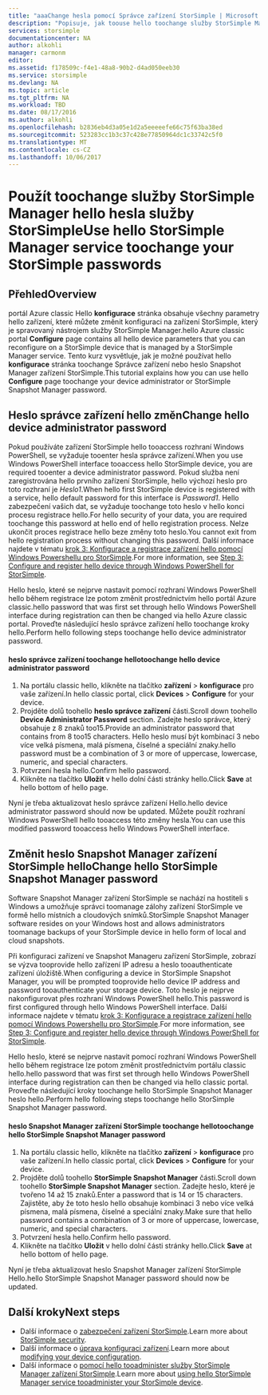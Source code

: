 ```yaml
---
title: "aaaChange hesla pomocí Správce zařízení StorSimple | Microsoft Docs"
description: "Popisuje, jak toouse hello toochange služby StorSimple Manager správce hesla služby StorSimple Snapshot Manager a zařízení."
services: storsimple
documentationcenter: NA
author: alkohli
manager: carmonm
editor: 
ms.assetid: f178509c-f4e1-48a8-90b2-d4ad050eeb30
ms.service: storsimple
ms.devlang: NA
ms.topic: article
ms.tgt_pltfrm: NA
ms.workload: TBD
ms.date: 08/17/2016
ms.author: alkohli
ms.openlocfilehash: b2836eb4d3a05e1d2a5eeeeefe66c75f63ba38ed
ms.sourcegitcommit: 523283cc1b3c37c428e77850964dc1c33742c5f0
ms.translationtype: MT
ms.contentlocale: cs-CZ
ms.lasthandoff: 10/06/2017
---
```

# <a name="use-hello-storsimple-manager-service-toochange-your-storsimple-passwords"></a><span data-ttu-id="59a95-103">Použít toochange služby StorSimple Manager hello hesla služby StorSimple</span><span class="sxs-lookup"><span data-stu-id="59a95-103">Use hello StorSimple Manager service toochange your StorSimple passwords</span></span>
## <a name="overview"></a><span data-ttu-id="59a95-104">Přehled</span><span class="sxs-lookup"><span data-stu-id="59a95-104">Overview</span></span>
<span data-ttu-id="59a95-105">portál Azure classic Hello **konfigurace** stránka obsahuje všechny parametry hello zařízení, které můžete změnit konfiguraci na zařízení StorSimple, který je spravovaný nástrojem služby StorSimple Manager.</span><span class="sxs-lookup"><span data-stu-id="59a95-105">hello Azure classic portal **Configure** page contains all hello device parameters that you can reconfigure on a StorSimple device that is managed by a StorSimple Manager service.</span></span> <span data-ttu-id="59a95-106">Tento kurz vysvětluje, jak je možné používat hello **konfigurace** stránka toochange Správce zařízení nebo heslo Snapshot Manager zařízení StorSimple.</span><span class="sxs-lookup"><span data-stu-id="59a95-106">This tutorial explains how you can use hello **Configure** page toochange your device administrator or StorSimple Snapshot Manager password.</span></span>

## <a name="change-hello-device-administrator-password"></a><span data-ttu-id="59a95-107">Heslo správce zařízení hello změn</span><span class="sxs-lookup"><span data-stu-id="59a95-107">Change hello device administrator password</span></span>
<span data-ttu-id="59a95-108">Pokud používáte zařízení StorSimple hello tooaccess rozhraní Windows PowerShell, se vyžaduje tooenter hesla správce zařízení.</span><span class="sxs-lookup"><span data-stu-id="59a95-108">When you use Windows PowerShell interface tooaccess hello StorSimple device, you are required tooenter a device administrator password.</span></span> <span data-ttu-id="59a95-109">Pokud služba není zaregistrována hello prvního zařízení StorSimple, hello výchozí heslo pro toto rozhraní je *Heslo1*.</span><span class="sxs-lookup"><span data-stu-id="59a95-109">When hello first StorSimple device is registered with a service, hello default password for this interface is *Password1*.</span></span> <span data-ttu-id="59a95-110">Hello zabezpečení vašich dat, se vyžaduje toochange toto heslo v hello konci procesu registrace hello.</span><span class="sxs-lookup"><span data-stu-id="59a95-110">For hello security of your data, you are required toochange this password at hello end of hello registration process.</span></span> <span data-ttu-id="59a95-111">Nelze ukončit proces registrace hello beze změny toto heslo.</span><span class="sxs-lookup"><span data-stu-id="59a95-111">You cannot exit from hello registration process without changing this password.</span></span> <span data-ttu-id="59a95-112">Další informace najdete v tématu [krok 3: Konfigurace a registrace zařízení hello pomocí Windows Powershellu pro StorSimple](storsimple-deployment-walkthrough-u2.md#step-3-configure-and-register-the-device-through-windows-powershell-for-storsimple).</span><span class="sxs-lookup"><span data-stu-id="59a95-112">For more information, see [Step 3: Configure and register hello device through Windows PowerShell for StorSimple](storsimple-deployment-walkthrough-u2.md#step-3-configure-and-register-the-device-through-windows-powershell-for-storsimple).</span></span>

<span data-ttu-id="59a95-113">Hello heslo, které se nejprve nastavit pomocí rozhraní Windows PowerShell hello během registrace lze potom změnit prostřednictvím hello portál Azure classic.</span><span class="sxs-lookup"><span data-stu-id="59a95-113">hello password that was first set through hello Windows PowerShell interface during registration can then be changed via hello Azure classic portal.</span></span> <span data-ttu-id="59a95-114">Proveďte následující heslo správce zařízení hello toochange kroky hello.</span><span class="sxs-lookup"><span data-stu-id="59a95-114">Perform hello following steps toochange hello device administrator password.</span></span>

#### <a name="toochange-hello-device-administrator-password"></a><span data-ttu-id="59a95-115">heslo správce zařízení toochange hello</span><span class="sxs-lookup"><span data-stu-id="59a95-115">toochange hello device administrator password</span></span>
1. <span data-ttu-id="59a95-116">Na portálu classic hello, klikněte na tlačítko **zařízení** > **konfigurace** pro vaše zařízení.</span><span class="sxs-lookup"><span data-stu-id="59a95-116">In hello classic portal, click **Devices** > **Configure** for your device.</span></span>
2. <span data-ttu-id="59a95-117">Projděte dolů toohello **heslo správce zařízení** části.</span><span class="sxs-lookup"><span data-stu-id="59a95-117">Scroll down toohello **Device Administrator Password** section.</span></span> <span data-ttu-id="59a95-118">Zadejte heslo správce, který obsahuje z 8 znaků too15.</span><span class="sxs-lookup"><span data-stu-id="59a95-118">Provide an administrator password that contains from 8 too15 characters.</span></span> <span data-ttu-id="59a95-119">Hello heslo musí být kombinací 3 nebo více velká písmena, malá písmena, číselné a speciální znaky.</span><span class="sxs-lookup"><span data-stu-id="59a95-119">hello password must be a combination of 3 or more of uppercase, lowercase, numeric, and special characters.</span></span>
3. <span data-ttu-id="59a95-120">Potvrzení hesla hello.</span><span class="sxs-lookup"><span data-stu-id="59a95-120">Confirm hello password.</span></span>
4. <span data-ttu-id="59a95-121">Klikněte na tlačítko **Uložit** v hello dolní části stránky hello.</span><span class="sxs-lookup"><span data-stu-id="59a95-121">Click **Save** at hello bottom of hello page.</span></span>

<span data-ttu-id="59a95-122">Nyní je třeba aktualizovat heslo správce zařízení Hello.</span><span class="sxs-lookup"><span data-stu-id="59a95-122">hello device administrator password should now be updated.</span></span> <span data-ttu-id="59a95-123">Můžete použít rozhraní Windows PowerShell hello tooaccess této změny hesla.</span><span class="sxs-lookup"><span data-stu-id="59a95-123">You can use this modified password tooaccess hello Windows PowerShell interface.</span></span>

## <a name="change-hello-storsimple-snapshot-manager-password"></a><span data-ttu-id="59a95-124">Změnit heslo Snapshot Manager zařízení StorSimple hello</span><span class="sxs-lookup"><span data-stu-id="59a95-124">Change hello StorSimple Snapshot Manager password</span></span>
<span data-ttu-id="59a95-125">Software Snapshot Manager zařízení StorSimple se nachází na hostiteli s Windows a umožňuje správci toomanage zálohy zařízení StorSimple ve formě hello místních a cloudových snímků.</span><span class="sxs-lookup"><span data-stu-id="59a95-125">StorSimple Snapshot Manager software resides on your Windows host and allows administrators toomanage backups of your StorSimple device in hello form of local and cloud snapshots.</span></span>

<span data-ttu-id="59a95-126">Při konfiguraci zařízení ve Snapshot Manageru zařízení StorSimple, zobrazí se výzva tooprovide hello zařízení IP adresu a heslo tooauthenticate zařízení úložiště.</span><span class="sxs-lookup"><span data-stu-id="59a95-126">When configuring a device in StorSimple Snapshot Manager, you will be prompted tooprovide hello device IP address and password tooauthenticate your storage device.</span></span> <span data-ttu-id="59a95-127">Toto heslo je nejprve nakonfigurovat přes rozhraní Windows PowerShell hello.</span><span class="sxs-lookup"><span data-stu-id="59a95-127">This password is first configured through hello Windows PowerShell interface.</span></span> <span data-ttu-id="59a95-128">Další informace najdete v tématu [krok 3: Konfigurace a registrace zařízení hello pomocí Windows Powershellu pro StorSimple](storsimple-deployment-walkthrough-u2.md#step-3-configure-and-register-the-device-through-windows-powershell-for-storsimple).</span><span class="sxs-lookup"><span data-stu-id="59a95-128">For more information, see [Step 3: Configure and register hello device through Windows PowerShell for StorSimple](storsimple-deployment-walkthrough-u2.md#step-3-configure-and-register-the-device-through-windows-powershell-for-storsimple).</span></span>

<span data-ttu-id="59a95-129">Hello heslo, které se nejprve nastavit pomocí rozhraní Windows PowerShell hello během registrace lze potom změnit prostřednictvím portálu classic hello.</span><span class="sxs-lookup"><span data-stu-id="59a95-129">hello password that was first set through hello Windows PowerShell interface during registration can then be changed via hello classic portal.</span></span> <span data-ttu-id="59a95-130">Proveďte následující kroky toochange hello StorSimple Snapshot Manager heslo hello.</span><span class="sxs-lookup"><span data-stu-id="59a95-130">Perform hello following steps toochange hello StorSimple Snapshot Manager password.</span></span>

#### <a name="toochange-hello-storsimple-snapshot-manager-password"></a><span data-ttu-id="59a95-131">heslo Snapshot Manager zařízení StorSimple toochange hello</span><span class="sxs-lookup"><span data-stu-id="59a95-131">toochange hello StorSimple Snapshot Manager password</span></span>
1. <span data-ttu-id="59a95-132">Na portálu classic hello, klikněte na tlačítko **zařízení** > **konfigurace** pro vaše zařízení.</span><span class="sxs-lookup"><span data-stu-id="59a95-132">In hello classic portal, click **Devices** > **Configure** for your device.</span></span>
2. <span data-ttu-id="59a95-133">Projděte dolů toohello **StorSimple Snapshot Manager** části.</span><span class="sxs-lookup"><span data-stu-id="59a95-133">Scroll down toohello **StorSimple Snapshot Manager** section.</span></span> <span data-ttu-id="59a95-134">Zadejte heslo, které je tvořeno 14 až 15 znaků.</span><span class="sxs-lookup"><span data-stu-id="59a95-134">Enter a password that is 14 or 15 characters.</span></span> <span data-ttu-id="59a95-135">Zajistěte, aby že toto heslo hello obsahuje kombinaci 3 nebo více velká písmena, malá písmena, číselné a speciální znaky.</span><span class="sxs-lookup"><span data-stu-id="59a95-135">Make sure that hello password contains a combination of 3 or more of uppercase, lowercase, numeric, and special characters.</span></span>
3. <span data-ttu-id="59a95-136">Potvrzení hesla hello.</span><span class="sxs-lookup"><span data-stu-id="59a95-136">Confirm hello password.</span></span>
4. <span data-ttu-id="59a95-137">Klikněte na tlačítko **Uložit** v hello dolní části stránky hello.</span><span class="sxs-lookup"><span data-stu-id="59a95-137">Click **Save** at hello bottom of hello page.</span></span>

<span data-ttu-id="59a95-138">Nyní je třeba aktualizovat heslo Snapshot Manager zařízení StorSimple Hello.</span><span class="sxs-lookup"><span data-stu-id="59a95-138">hello StorSimple Snapshot Manager password should now be updated.</span></span>

## <a name="next-steps"></a><span data-ttu-id="59a95-139">Další kroky</span><span class="sxs-lookup"><span data-stu-id="59a95-139">Next steps</span></span>
* <span data-ttu-id="59a95-140">Další informace o [zabezpečení zařízení StorSimple](storsimple-security.md).</span><span class="sxs-lookup"><span data-stu-id="59a95-140">Learn more about [StorSimple security](storsimple-security.md).</span></span>
* <span data-ttu-id="59a95-141">Další informace o [úprava konfiguraci zařízení](storsimple-modify-device-config.md).</span><span class="sxs-lookup"><span data-stu-id="59a95-141">Learn more about [modifying your device configuration](storsimple-modify-device-config.md).</span></span>
* <span data-ttu-id="59a95-142">Další informace o [pomocí hello tooadminister služby StorSimple Manager zařízení StorSimple](storsimple-manager-service-administration.md).</span><span class="sxs-lookup"><span data-stu-id="59a95-142">Learn more about [using hello StorSimple Manager service tooadminister your StorSimple device](storsimple-manager-service-administration.md).</span></span>

